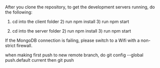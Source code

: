 After you clone the repository, to get the development servers running, do the following:

1.  cd into the client folder 2) run npm install 3) run npm start

1.  cd into the server folder 2) run npm install 3) run npm start

If the MongoDB connection is failing, please switch to a Wifi with a non-strict firewall.

when making first push to new remote branch, do
git config --global push.default current
then git push
